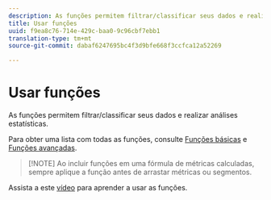 ```yaml
---
description: As funções permitem filtrar/classificar seus dados e realizar análises estatísticas.
title: Usar funções
uuid: f9ea8c76-714e-429c-baa0-9c96cbf7ebb1
translation-type: tm+mt
source-git-commit: dabaf6247695bc4f3d9bfe668f3ccfca12a52269

---
```



# Usar funções

As funções permitem filtrar/classificar seus dados e realizar análises estatísticas.

Para obter uma lista com todas as funções, consulte  [Funções básicas](/help/components/c-calcmetrics/cm-reference/cm-functions.md) e [Funções avançadas](/help/components/c-calcmetrics/cm-reference/cm-adv-functions.md).

>[!NOTE] Ao incluir funções em uma fórmula de métricas calculadas, sempre aplique a função antes de arrastar métricas ou segmentos.

Assista a este [vídeo](https://youtu.be/SSyWvomnewI) para aprender a usar as funções.
